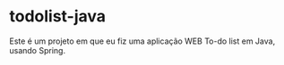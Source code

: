 # todolist-java
Este é um projeto em que eu fiz uma aplicação WEB To-do list em Java, usando Spring.
